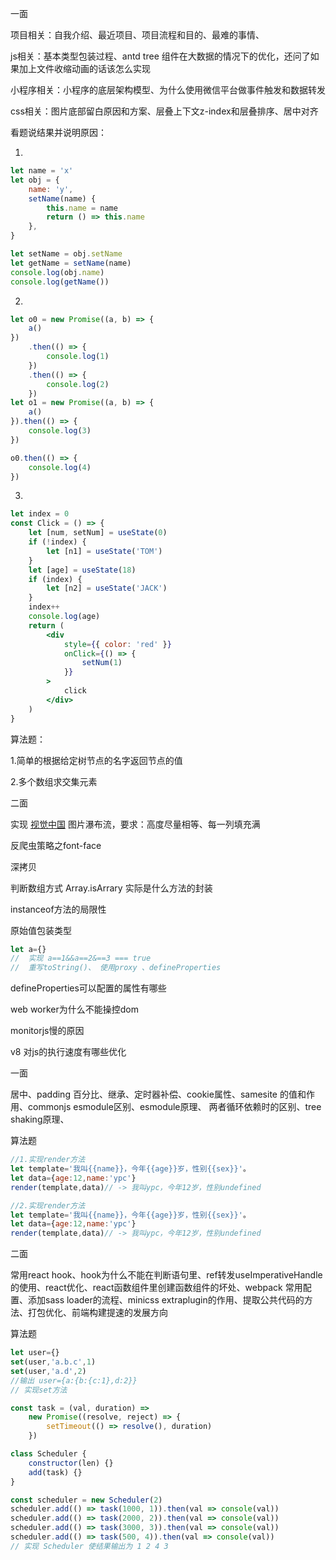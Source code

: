 一面

项目相关：自我介绍、最近项目、项目流程和目的、最难的事情、

js相关：基本类型包装过程、antd tree 组件在大数据的情况下的优化，还问了如果加上文件收缩动画的话该怎么实现

小程序相关：小程序的底层架构模型、为什么使用微信平台做事件触发和数据转发

css相关：图片底部留白原因和方案、层叠上下文z-index和层叠排序、居中对齐

看题说结果并说明原因：

1.

```javascript
let name = 'x'
let obj = {
	name: 'y',
	setName(name) {
		this.name = name
		return () => this.name
	},
}

let setName = obj.setName
let getName = setName(name)
console.log(obj.name)
console.log(getName())
```

2.

```javascript
let o0 = new Promise((a, b) => {
	a()
})
	.then(() => {
		console.log(1)
	})
	.then(() => {
		console.log(2)
	})
let o1 = new Promise((a, b) => {
	a()
}).then(() => {
	console.log(3)
})

o0.then(() => {
	console.log(4)
})
```

3.

```jsx
let index = 0
const Click = () => {
    let [num, setNum] = useState(0)
    if (!index) {
        let [n1] = useState('TOM')
    }
    let [age] = useState(18)
    if (index) {
        let [n2] = useState('JACK')
    }
    index++
    console.log(age)
    return (
        <div
            style={{ color: 'red' }}
            onClick={() => {
                setNum(1)
            }}
        >
            click
        </div>
    )
}
```

算法题：

1.简单的根据给定树节点的名字返回节点的值

2.多个数组求交集元素



二面

实现 [视觉中国](https://www.vcg.com/creative-image/ceshi/) 图片瀑布流，要求：高度尽量相等、每一列填充满

反爬虫策略之font-face

深拷贝

判断数组方式 Array.isArrary 实际是什么方法的封装

instanceof方法的局限性

原始值包装类型

```js
let a={}
//  实现 a==1&&a==2&==3 === true  
//  重写toString()、 使用proxy 、defineProperties
```

defineProperties可以配置的属性有哪些

web worker为什么不能操控dom

monitorjs慢的原因

v8 对js的执行速度有哪些优化





一面

居中、padding 百分比、继承、定时器补偿、cookie属性、samesite 的值和作用、commonjs esmodule区别、esmodule原理、 两者循环依赖时的区别、tree shaking原理、

算法题

```js
//1.实现render方法 
let template='我叫{{name}}，今年{{age}}岁，性别{{sex}}'。
let data={age:12,name:'ypc'}
render(template,data)// -> 我叫ypc，今年12岁，性别undefined
```

```js
//2.实现render方法 
let template='我叫{{name}}，今年{{age}}岁，性别{{sex}}'。
let data={age:12,name:'ypc'}
render(template,data)// -> 我叫ypc，今年12岁，性别undefined
```

二面

常用react hook、hook为什么不能在判断语句里、ref转发useImperativeHandle的使用、react优化、react函数组件里创建函数组件的坏处、webpack 常用配置、添加sass loader的流程、minicss extraplugin的作用、提取公共代码的方法、打包优化、前端构建提速的发展方向

算法题

```js
let user={}
set(user,'a.b.c',1)
set(user,'a.d',2)
//输出 user={a:{b:{c:1},d:2}}
// 实现set方法
```

```js
const task = (val, duration) =>
	new Promise((resolve, reject) => {
		setTimeout(() => resolve(), duration)
	})

class Scheduler {
	constructor(len) {}
	add(task) {}
}

const scheduler = new Scheduler(2)
scheduler.add(() => task(1000, 1)).then(val => console(val))
scheduler.add(() => task(2000, 2)).then(val => console(val))
scheduler.add(() => task(3000, 3)).then(val => console(val))
scheduler.add(() => task(500, 4)).then(val => console(val))
// 实现 Scheduler 使结果输出为 1 2 4 3
```

